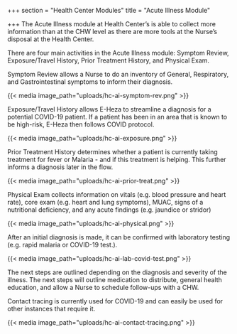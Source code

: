 +++
section = "Health Center Modules"
title = "Acute Illness Module"

+++
The Acute Illness module at Health Center’s is able to collect more information than at the CHW level as there are more tools at the Nurse’s disposal at the Health Center.

There are four main activities in the Acute Illness module: Symptom Review, Exposure/Travel History, Prior Treatment History, and Physical Exam.

Symptom Review allows a Nurse to do an inventory of General, Respiratory, and Gastrointestinal symptoms to inform their diagnosis.

{{< media image_path="uploads/hc-ai-symptom-rev.png" >}}

Exposure/Travel History allows E-Heza to streamline a diagnosis for a potential COVID-19 patient. If a patient has been in an area that is known to be high-risk, E-Heza then follows COVID protocol.

{{< media image_path="uploads/hc-ai-exposure.png" >}}

Prior Treatment History determines whether a patient is currently taking treatment for fever or Malaria - and if this treatment is helping. This further informs a diagnosis later in the flow.

{{< media image_path="uploads/hc-ai-prior-treat.png" >}}

Physical Exam collects information on vitals (e.g. blood pressure and heart rate), core exam (e.g. heart and lung symptoms), MUAC, signs of a nutritional deficiency, and any acute findings (e.g. jaundice or stridor)

{{< media image_path="uploads/hc-ai-physical.png" >}}

After an initial diagnosis is made, it can be confirmed with laboratory testing (e.g. rapid malaria or COVID-19 test.).

{{< media image_path="uploads/hc-ai-lab-covid-test.png" >}}

The next steps are outlined depending on the diagnosis and severity of the illness. The next steps will outline medication to distribute, general health education, and allow a Nurse to schedule follow-ups with a CHW.

Contact tracing is currently used for COVID-19 and can easily be used for other instances that require it.

{{< media image_path="uploads/hc-ai-contact-tracing.png" >}}